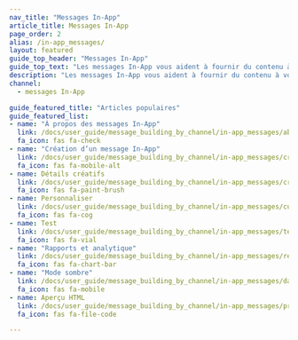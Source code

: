 ```yaml
---
nav_title: "Messages In-App"
article_title: Messages In-App
page_order: 2
alias: /in-app_messages/
layout: featured
guide_top_header: "Messages In-App"
guide_top_text: "Les messages In-App vous aident à fournir du contenu à vos utilisateurs sans les interrompre avec une notification push. Les messages In-App personnalisés et adaptés améliorent l’expérience utilisateur et aident votre public à tirer le meilleur parti de votre application. Grâce à un choix de mises en page et d’outils de personnalisation, les messages In-App supposent un engagement inédit de vos utilisateurs."
description: "Les messages In-App vous aident à fournir du contenu à vos utilisateurs sans les interrompre avec une notification push. Les messages In-App personnalisés et adaptés améliorent l’expérience utilisateur et aident votre public à tirer le meilleur parti de votre application."
channel:
  - messages In-App

guide_featured_title: "Articles populaires"
guide_featured_list:
- name: "À propos des messages In-App"
  link: /docs/user_guide/message_building_by_channel/in-app_messages/about/
  fa_icon: fas fa-check
- name: "Création d’un message In-App"
  link: /docs/user_guide/message_building_by_channel/in-app_messages/create/
  fa_icon: fas fa-mobile-alt
- name: Détails créatifs
  link: /docs/user_guide/message_building_by_channel/in-app_messages/creative_details/
  fa_icon: fas fa-paint-brush
- name: Personnaliser
  link: /docs/user_guide/message_building_by_channel/in-app_messages/customize/
  fa_icon: fas fa-cog
- name: Test
  link: /docs/user_guide/message_building_by_channel/in-app_messages/testing/
  fa_icon: fas fa-vial
- name: "Rapports et analytique"
  link: /docs/user_guide/message_building_by_channel/in-app_messages/reporting/
  fa_icon: fas fa-chart-bar
- name: "Mode sombre"
  link: /docs/user_guide/message_building_by_channel/in-app_messages/dark-mode/
  fa_icon: fas fa-mobile
- name: Aperçu HTML
  link: /docs/user_guide/message_building_by_channel/in-app_messages/preview/
  fa_icon: fas fa-file-code

---
```


<br><br>
